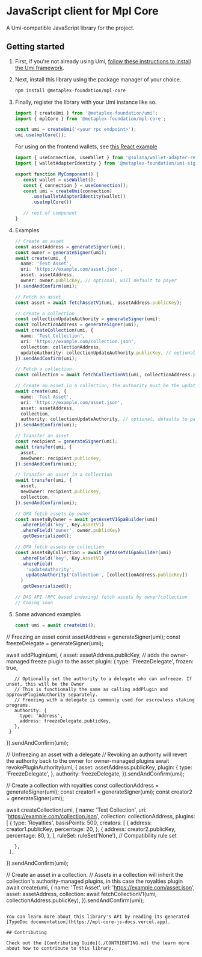 # JavaScript client for Mpl Core

A Umi-compatible JavaScript library for the project.

## Getting started

1. First, if you're not already using Umi, [follow these instructions to install the Umi framework](https://github.com/metaplex-foundation/umi/blob/main/docs/installation.md).
2. Next, install this library using the package manager of your choice.
   ```sh
   npm install @metaplex-foundation/mpl-core
   ```
3. Finally, register the library with your Umi instance like so.
   ```ts
   import { createUmi } from '@metaplex-foundation/umi';
   import { mplCore } from '@metaplex-foundation/mpl-core';

   const umi = createUmi('<your rpc endpoint>');
   umi.use(mplCore());
   ```

   For using on the frontend wallets, see [this React example](https://github.com/metaplex-foundation/inscriptions-ui-mantine/blob/master/providers/UmiProvider.tsx)

   ```ts
   import { useConnection, useWallet } from '@solana/wallet-adapter-react';
   import { walletAdapterIdentity } from '@metaplex-foundation/umi-signer-wallet-adapters';

   export function MyComponent() {
      const wallet = useWallet();
      const { connection } = useConnection();
      const umi = createUmi(connection)
         .use(walletAdapterIdentity(wallet))
         .use(mplCore())

      // rest of component
   }
   ```

4. Examples
   ```ts
   // Create an asset
   const assetAddress = generateSigner(umi);
   const owner = generateSigner(umi);
   await create(umi, {
     name: 'Test Asset',
     uri: 'https://example.com/asset.json',
     asset: assetAddress,
     owner: owner.publicKey, // optional, will default to payer
   }).sendAndConfirm(umi);

   // Fetch an asset
   const asset = await fetchAssetV1(umi, assetAddress.publicKey);

   // Create a collection
   const collectionUpdateAuthority = generateSigner(umi);
   const collectionAddress = generateSigner(umi);
   await createCollection(umi, {
     name: 'Test Collection',
     uri: 'https://example.com/collection.json',
     collection: collectionAddress,
     updateAuthority: collectionUpdateAuthority.publicKey, // optional, defaults to payer
   }).sendAndConfirm(umi);

   // Fetch a collection
   const collection = await fetchCollectionV1(umi, collectionAddress.publicKey);

   // Create an asset in a collection, the authority must be the updateAuthority of the collection
   await create(umi, {
     name: 'Test Asset',
     uri: 'https://example.com/asset.json',
     asset: assetAddress,
     collection,
     authority: collectionUpdateAuthority, // optional, defaults to payer
   }).sendAndConfirm(umi);

   // Transfer an asset
   const recipient = generateSigner(umi);
   await transfer(umi, {
     asset,
     newOwner: recipient.publicKey,
   }).sendAndConfirm(umi);

   // Transfer an asset in a collection
   await transfer(umi, {
     asset,
     newOwner: recipient.publicKey,
     collection,
   }).sendAndConfirm(umi);

   // GPA fetch assets by owner
   const assetsByOwner = await getAssetV1GpaBuilder(umi)
     .whereField('key', Key.AssetV1)
     .whereField('owner', owner.publicKey)
     .getDeserialized();

   // GPA fetch assets by collection
   const assetsByCollection = await getAssetV1GpaBuilder(umi)
     .whereField('key', Key.AssetV1)
     .whereField(
       'updateAuthority',
       updateAuthority('Collection', [collectionAddress.publicKey])
     )
     .getDeserialized();

   // DAS API (RPC based indexing) fetch assets by owner/collection
   // Coming soon

   ```
5. Some advanced examples
   ```ts
   const umi = await createUmi();

  // Freezing an asset
   const assetAddress = generateSigner(umi);
   const freezeDelegate = generateSigner(umi);

   await addPlugin(umi, {
     asset: assetAddress.publicKey,
     // adds the owner-managed freeze plugin to the asset
     plugin: {
       type: 'FreezeDelegate',
       frozen: true,
       
       // Optionally set the authority to a delegate who can unfreeze. If unset, this will be the Owner
       // This is functionally the same as calling addPlugin and approvePluginAuthority separately.
       // Freezing with a delegate is commonly used for escrowless staking programs.
       authority: {
         type: 'Address',
         address: freezeDelegate.publicKey,
       },
     }
   }).sendAndConfirm(umi);

   // Unfreezing an asset with a delegate
   // Revoking an authority will revert the authority back to the owner for owner-managed plugins
   await revokePluginAuthority(umi, {
     asset: assetAddress.publicKey,
     plugin: {
       type: 'FreezeDelegate',
     },
     authority: freezeDelegate,
   }).sendAndConfirm(umi);

   // Create a collection with royalties
   const collectionAddress = generateSigner(umi);
   const creator1 = generateSigner(umi);
   const creator2 = generateSigner(umi);

   await createCollection(umi, {
     name: 'Test Collection',
     uri: 'https://example.com/collection.json',
     collection: collectionAddress,
     plugins: [
       {
         type: 'Royalties',
           basisPoints: 500,
           creators: [
             {
               address: creator1.publicKey,
               percentage: 20,
             },
             {
               address: creator2.publicKey,
               percentage: 80,
             },
           ],
           ruleSet: ruleSet('None'), // Compatibility rule set

       },
     ],
   }).sendAndConfirm(umi);

   // Create an asset in a collection.
   // Assets in a collection will inherit the collection's authority-managed plugins, in this case the royalties plugin
   await create(umi, {
     name: 'Test Asset',
     uri: 'https://example.com/asset.json',
     asset: assetAddress,
     collection: await fetchCollectionV1(umi, collectionAddress.publicKey),
   }).sendAndConfirm(umi);
   ```

You can learn more about this library's API by reading its generated [TypeDoc documentation](https://mpl-core-js-docs.vercel.app).

## Contributing

Check out the [Contributing Guide](./CONTRIBUTING.md) the learn more about how to contribute to this library.
